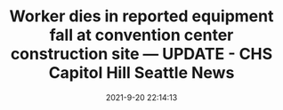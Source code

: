 ---
"title": "Worker dies in reported equipment fall at convention center construction site — UPDATE - CHS Capitol Hill Seattle News"
"date": "2021-9-20 22:14:13"
"feed_name": "GOOGLENEWSCONSTRUCTION"
"feed_website": "https://news.google.com/search?q=construction%2Bincident&hl=en-US&gl=US&ceid=US:en"
"feed_rss": "https://news.google.com/rss/search?q=construction%2Bincident&hl=en-US&gl=US&ceid=US:en"
"link": "https://www.capitolhillseattle.com/2021/09/worker-dies-in-reported-equipment-fall-at-convention-center-construction-site/"
"file": "_posts/2021-1-1-eade8d3de92e7aa4d7b9d0270f104da9a707329c.md"
"accident": "1"
"drilling": "0"
"dead": "1"
"injured": "0"
"where": "construction site"
"place": ""
---